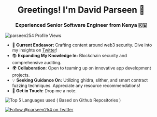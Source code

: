 <h1 align="center">Greetings! I'm David Parseen 🚀</h1>
<h3 align="center">Experienced Senior Software Engineer from Kenya 🇰🇪</h3>

<p align="left"> 
  <img src="https://komarev.com/ghpvc/?username=parseen254&label=Profile%20Views&color=0e75b6&style=flat" alt="parseen254 Profile Views" />
</p>


- 🎯 **Current Endeavor:** Crafting content around web3 security. Dive into my insights on [Twitter](https://twitter.com/parseen254)!
- 📚 **Expanding My Knowledge In:** Blockchain security and comprehensive auditing.
- 🌍 **Collaboration:** Open to teaming up on innovative app development projects.
- 💡 **Seeking Guidance On:** Utilizing ghidra, slither, and smart contract fuzzing techniques. Appreciate any resource recommendations!
- 💌 **Get in Touch:** Drop me a note.

<p align="left">
  <img 
    src="https://github-readme-stats.vercel.app/api/top-langs?username=parseen254&show_icons=true&locale=en&show_icons=true&theme=transparent&langs_count=5&layout=compact&hide_progress=true"
    alt="Top 5 Languages used ( Based on Github Repositories )" />
</p>

<p align="left"> 
  <a href="https://twitter.com/parseen254" target="blank">
    <img src="https://img.shields.io/twitter/follow/parseen254?logo=twitter&style=for-the-badge" alt="Follow @parseen254 on Twitter" />
  </a>
</p>


